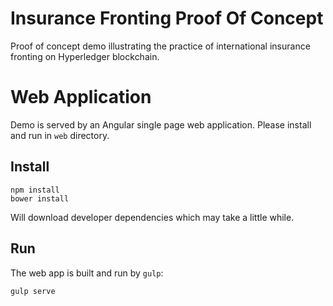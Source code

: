 # Insurance Fronting Proof Of Concept
Proof of concept demo illustrating the practice of international insurance fronting on Hyperledger blockchain.

# Web Application
Demo is served by an Angular single page web application. Please install and run in `web` directory.

## Install
```
npm install
bower install
```
Will download developer dependencies which may take a little while.

## Run
The web app is built and run by `gulp`:

```
gulp serve
```

